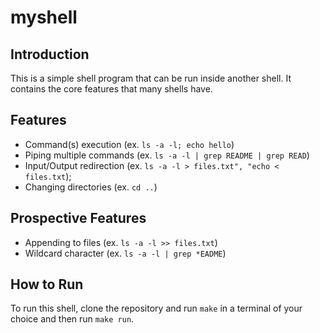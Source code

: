 # myshell

## Introduction
This is a simple shell program that can be run inside another shell. It contains the core features that many shells have.

## Features
- Command(s) execution (ex. ```ls -a -l; echo hello```)
- Piping multiple commands (ex. ```ls -a -l | grep README | grep READ```)
- Input/Output redirection (ex. ```ls -a -l > files.txt", "echo < files.txt```);
- Changing directories (ex. ```cd ..```)

## Prospective Features
- Appending to files (ex. ```ls -a -l >> files.txt```)
- Wildcard character (ex. ```ls -a -l | grep *EADME```)

## How to Run
To run this shell, clone the repository and run ```make``` in a terminal of your choice and then run ```make run```.

